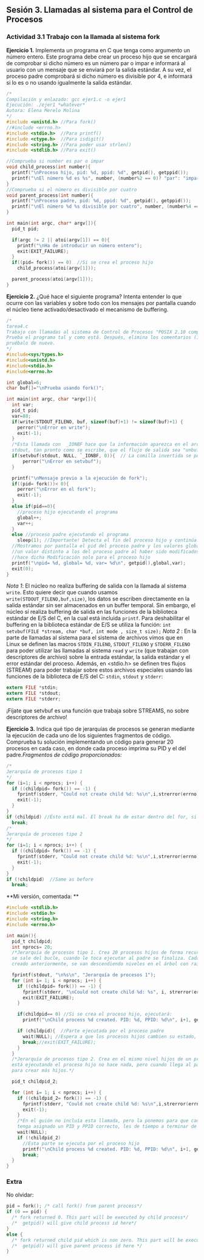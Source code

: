 ## Sesión 3. Llamadas al sistema para el Control de Procesos
### Actividad 3.1 Trabajo con la llamada al sistema fork
**Ejercicio 1.**  Implementa un programa en C que tenga como argumento un número entero. Este programa debe crear un proceso hijo que se encargará de comprobar si dicho número es un número par o impar e informará al usuario con un mensaje que se enviará por la salida estándar. A su vez, el proceso padre comprobará si dicho número es divisible por 4, e informará si lo es o no usando igualmente la salida estándar.
~~~c
/*
Compilación y enlazado: gcc ejer1.c -o ejer1
Ejecución: ./ejer1 *whatever*
Autora: Elena Merelo Molina
*/
#include <unistd.h> //Para fork()
//#include <errno.h>
#include <stdio.h>  //Para printf()
#include <ctype.h>  //Para isdigit()
#include <string.h> //Para poder usar strlen()
#include <stdlib.h> //Para exit()

//Comprueba si number es par o impar
void child_process(int number){
  printf("\nProceso hijo, pid: %d, ppid: %d", getpid(), getppid());
  printf("\nEl número %d es %s", number, (number%2 == 0)? "par": "impar");
}
//Comprueba si el número es divisible por cuatro
void parent_process(int number){
  printf("\nProceso padre, pid: %d, ppid: %d", getpid(), getppid());
  printf("\nEl número %d %s divisible por cuatro", number, (number%4 == 0)? "sí": "no");
}

int main(int argc, char* argv[]){
  pid_t pid;

  if(argc != 2 || atoi(argv[1]) == 0){
    printf("\nHa de introducir un número entero");
    exit(EXIT_FAILURE);
  }
  if((pid= fork()) == 0)  //Si se crea el proceso hijo
    child_process(atoi(argv[1]));

  parent_process(atoi(argv[1]));
}
~~~
**Ejercicio 2.** ¿Qué hace el siguiente programa? Intenta entender lo que ocurre con las variables y sobre todo con los mensajes por pantalla cuando el núcleo tiene activado/desactivado el mecanismo de buffering.
~~~c
/*
tarea4.c
Trabajo con llamadas al sistema de Control de Procesos "POSIX 2.10 compliant"
Prueba el programa tal y como está. Después, elimina los comentarios (1) y
pruébalo de nuevo.
*/
#include<sys/types.h>
#include<unistd.h>
#include<stdio.h>
#include<errno.h>

int global=6;
char buf[]="\nPrueba usando fork()";

int main(int argc, char *argv[]){
  int var;
  pid_t pid;
  var=88;
  if(write(STDOUT_FILENO, buf, sizeof(buf)+1) != sizeof(buf)+1) {
    perror("\nError en write");
    exit(-1);
  }
  /*Esta llamada con  _IONBF hace que la información aparezca en el archivo destino, en este caso
  stdout, tan pronto como se escribe, que el flujo de salida sea "unbuffered". Se usa pues para cambiar el buffer de un flujo de salida.*/
  if(setvbuf(stdout, NULL, `_IONBF, 0)){  // La comilla invertida se pone para que aparezca bien en markdown, quitarla para compilar el programa
      perror("\nError en setvbuf");
  }

  printf("\nMensaje previo a la ejecución de fork");
  if((pid= fork())< 0){
    perror("\nError en el fork");
    exit(-1);
  }
  else if(pid==0){
    //proceso hijo ejecutando el programa
    global++;
    var++;
  }
  else //proceso padre ejecutando el programa
    sleep(1); //Importante! Detecta el fin del proceso hijo y continúa. Si no se pone los valores del padre no se modificarán o no aparecerán, no funcionará correctamente
  //Mostramos por pantalla el pid del proceso padre y los valores global y variable. Tendrán
  //un valor distinto a los del proceso padre al haber sido modificados una vez hecho el fork(), y
  //hace dicha Modificación solo para el proceso hijo
  printf("\npid= %d, global= %d, var= %d\n", getpid(),global,var);
  exit(0);
}

~~~
*Nota 1*: El núcleo no realiza buffering de salida con la llamada al sistema `write`. Esto quiere
decir que cuando usamos `write(STDOUT_FILENO,buf,size)`, los datos se escriben directamente
en la salida estándar sin ser almacenados en un buffer temporal. Sin embargo, el núcleo sí realiza buffering de salida en las funciones de la biblioteca estándar de E/S del C, en la cual está incluida `printf`. Para deshabilitar el buffering en la biblioteca estándar de E/S se utiliza la función:
`int setvbuf(FILE *stream, char *buf, int mode , size_t size);`
*Nota 2* : En la parte de llamadas al sistema para el sistema de archivos vimos que en Linux se
definen las macros `STDIN_FILENO`, `STDOUT_FILENO` y `STDERR_FILENO` para poder utilizar las
llamadas al sistema `read` y `write` (que trabajan con descriptores de archivo) sobre la entrada
estándar, la salida estándar y el error estándar del proceso. Además, en <stdio.h> se definen
tres flujos (STREAM) para poder trabajar sobre estos archivos especiales usando las funciones de
la biblioteca de E/S del C: `stdin`, `stdout` y `stderr`:
~~~c
extern FILE *stdin;
extern FILE *stdout;
extern FILE *stderr;
~~~
¡Fíjate que setvbuf es una función que trabaja sobre STREAMS, no sobre descriptores de
archivo!

**Ejercicio 3.** Indica qué tipo de jerarquías de procesos se generan mediante la ejecución de cada
uno de los siguientes fragmentos de código. Comprueba tu solución implementando un código para generar 20 procesos en cada caso, en donde cada proceso imprima su PID y el del padre.*Fragmentos de código proporcionados:*
~~~c
/*
Jerarquía de procesos tipo 1
*/
for (i=1; i < nprocs; i++) {
  if ((childpid= fork()) == -1) {
    fprintf(stderr, "Could not create child %d: %s\n",i,strerror(errno));
    exit(-1);
  }
}
if (childpid) //Ésto está mal. El break ha de estar dentro del for, si no, no hay nada de lo que salir, da error al compilar.
  break;
/*
Jerarquía de procesos tipo 2
*/
for (i=1; i < nprocs; i++) {
  if ((childpid= fork()) == -1) {
    fprintf(stderr, "Could not create child %d: %s\n",i,strerror(errno));
    exit(-1);
  }
}
if (!childpid)  //Same as before
  break;
~~~
**Mi versión, comentada: **
~~~c
#include <stdlib.h>
#include <stdio.h>
#include <string.h>
#include <errno.h>

int main(){
  pid_t childpid;
  int nprocs= 20;
  /*Jerarquía de procesos tipo 1. Crea 20 procesos hijos de forma recursiva y cuando terminan
  se sale del bucle, cuando le toca ejecutar al padre se finaliza. Cada hijo es hijo del proceso
  creado anteriormente, se van descendiendo niveles en el árbol con raíz el proceso padre(padre->hijo->hijo...)*/

  fprintf(stdout, "\n%s\n", "Jerarquía de procesos 1");
  for (int i= 1; i < nprocs; i++) {
    if ((childpid= fork()) == -1) {
      fprintf(stderr, "\nCould not create child %d: %s", i, strerror(errno));
      exit(EXIT_FAILURE);
    }

    if(childpid== 0) //Si se crea el proceso hijo, ejecutará:
      printf("\nChild process %d created. PID: %d, PPID: %d\n", i+1, getpid(), getppid());

    if (childpid){  //Parte ejecutada por el proceso padre
      wait(NULL); //Espera a que los procesos hijos cambien su estado, ya sea porque han finalizado o obligados a finalizar
      break;//exit(EXIT_FAILURE);
    }
  }
  /*Jerarquía de procesos tipo 2. Crea en el mismo nivel hijos de un proceso, cuando
  está ejecutando el proceso hijo no hace nada, pero cuando llega al padre itera
  para crear más hijos.*/

  pid_t childpid_2;

  for (int i= 1; i < nprocs; i++) {
    if ((childpid_2= fork()) == -1) {
      fprintf(stderr, "Could not create child %d: %s\n",i,strerror(errno));
      exit(-1);
    }
    /*En el guión no incluía esta llamada, pero la ponemos para que cada proceso
    tenga asignado un PID y PPID correcto, les de tiempo a terminar de crearse.*/
    wait(NULL);
    if (!childpid_2)
      //Esta parte se ejecuta por el proceso hijo
      printf("\nChild process %d created. PID: %d, PPID: %d\n", i+1, getpid(), getppid());
      break;
  }
}
~~~



### Extra
No olvidar:
~~~c
pid = fork(); /* call fork() from parent process*/
if (0 == pid) {
  /* fork returned 0. This part will be executed by child process*/
  /*  getpid() will give child process id here*/
}
else {
  /* fork returned child pid which is non zero. This part will be executed by parent process*/
  /*  getpid() will give parent process id here */
}
~~~

#
